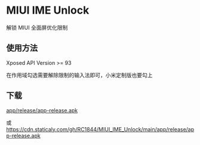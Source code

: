 # MIUI IME Unlock

解锁 MIUI 全面屏优化限制

## 使用方法

Xposed API Version >= 93

在作用域勾选需要解除限制的输入法即可，小米定制版也要勾上

## 下载

[app/release/app-release.apk](app/release/app-release.apk)

或
<https://cdn.staticaly.com/gh/RC1844/MIUI_IME_Unlock/main/app/release/app-release.apk>
